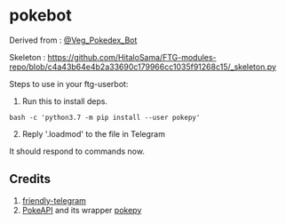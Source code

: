 # pokebot
Derived from : [@Veg_Pokedex_Bot](https://t.me/Veg_Pokedex_Bot)

Skeleton : https://github.com/HitaloSama/FTG-modules-repo/blob/c4a43b64e4b2a33690c179966cc1035f91268c15/_skeleton.py

Steps to use in your ftg-userbot:
1. Run this to install deps. 
```
bash -c 'python3.7 -m pip install --user pokepy'
```
2. Reply '.loadmod' to the file in Telegram

It should respond to commands now.

## Credits
1. [friendly-telegram](https://gitlab.com/friendly-telegram/friendly-telegram)
2. [PokeAPI](https://pokeapi.co/) and its wrapper [pokepy](https://github.com/PokeAPI/pokepy)
